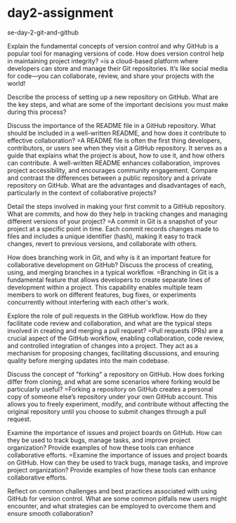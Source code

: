 # day2-assignment
  se-day-2-git-and-github

Explain the fundamental concepts of version control and why GitHub is a popular tool for managing versions of code. How does version control help in maintaining project integrity?
=is a cloud-based platform where developers can store and manage their Git repositories.
It’s like social media for code—you can collaborate, review, and share your projects with the world!

Describe the process of setting up a new repository on GitHub. What are the key steps, and what are some of the important decisions you must make during this process?

Discuss the importance of the README file in a GitHub repository. What should be included in a well-written README, and how does it contribute to effective collaboration?
=A README file is often the first thing developers, contributors, or users see when they visit a GitHub repository. It serves as a guide that explains what the project is about, how to use it, and how others can contribute. A well-written README enhances collaboration, improves project accessibility, and encourages community engagement.
Compare and contrast the differences between a public repository and a private repository on GitHub. What are the advantages and disadvantages of each, particularly in the context of collaborative projects?

Detail the steps involved in making your first commit to a GitHub repository. What are commits, and how do they help in tracking changes and managing different versions of your project?
=A commit in Git is a snapshot of your project at a specific point in time. Each commit records changes made to files and includes a unique identifier (hash), making it easy to track changes, revert to previous versions, and collaborate with others.

How does branching work in Git, and why is it an important feature for collaborative development on GitHub? Discuss the process of creating, using, and merging branches in a typical workflow.
=Branching in Git is a fundamental feature that allows developers to create separate lines of development within a project. This capability enables multiple team members to work on different features, bug fixes, or experiments concurrently without interfering with each other's work.

Explore the role of pull requests in the GitHub workflow. How do they facilitate code review and collaboration, and what are the typical steps involved in creating and merging a pull request?
=Pull requests (PRs) are a crucial aspect of the GitHub workflow, enabling collaboration, code review, and controlled integration of changes into a project. They act as a mechanism for proposing changes, facilitating discussions, and ensuring quality before merging updates into the main codebase.

Discuss the concept of "forking" a repository on GitHub. How does forking differ from cloning, and what are some scenarios where forking would be particularly useful?
=Forking a repository on GitHub creates a personal copy of someone else’s repository under your own GitHub account. This allows you to freely experiment, modify, and contribute without affecting the original repository until you choose to submit changes through a pull request.

Examine the importance of issues and project boards on GitHub. How can they be used to track bugs, manage tasks, and improve project organization? Provide examples of how these tools can enhance collaborative efforts.
=Examine the importance of issues and project boards on GitHub. How can they be used to track bugs, manage tasks, and improve project organization? Provide examples of how these tools can enhance collaborative efforts.

Reflect on common challenges and best practices associated with using GitHub for version control. What are some common pitfalls new users might encounter, and what strategies can be employed to overcome them and ensure smooth collaboration?
